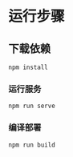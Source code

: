 # 运行步骤

## 下载依赖
```
npm install
```

### 运行服务
```
npm run serve
```

### 编译部署
```
npm run build
```

